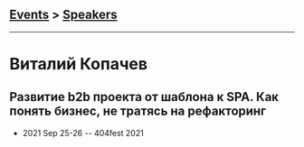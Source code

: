 ## [Events](../README.md) > [Speakers](../speakers.md)
---

# Виталий Копачев

## Развитие b2b проекта от шаблона к SPA. Как понять бизнес, не тратясь на рефакторинг
- 2021 Sep 25-26 -- 404fest 2021    
